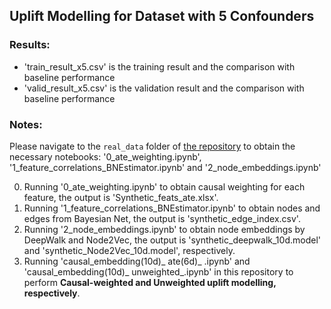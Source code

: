 ## Uplift Modelling for Dataset with 5 Confounders
### Results:
- 'train_result_x5.csv' is the training result and the comparison with baseline performance
- 'valid_result_x5.csv' is the validation result and the comparison with baseline performance
### Notes:
Please navigate to the `real_data` folder of [the repository](https://github.com/whw199833/Uplift-Modeling-based-on-Graph-Neural-Network-Combined-with-Causal-Weighting/tree/main/real_data) to obtain the necessary notebooks: '0_ate_weighting.ipynb', '1_feature_correlations_BNEstimator.ipynb' and '2_node_embeddings.ipynb'
  

0. Running '0_ate_weighting.ipynb' to obtain causal weighting for each feature, the output is 'Synthetic_feats_ate.xlsx'.
1. Running '1_feature_correlations_BNEstimator.ipynb' to obtain nodes and edges from Bayesian Net, the output is 'synthetic_edge_index.csv'.
2. Running '2_node_embeddings.ipynb' to obtain node embeddings by DeepWalk and Node2Vec, the output is 'synthetic_deepwalk_10d.model' and 'synthetic_Node2Vec_10d.model', respectively.
3. Running 'causal_embedding(10d)_ ate(6d)_ .ipynb' and 'causal_embedding(10d)_ unweighted_.ipynb' in this repository to perform **Causal-weighted and Unweighted uplift modelling, respectively**.
